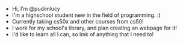 - Hi, I’m @pudimlucy 
- I'm a highschool student new in the field of programming. :)
- Currently taking cs50x and other courses from cs50!
- I work for my school's library, and plan creating an webpage for it!
- I'd like to learn all I can, so lmk of anything that I need to!
